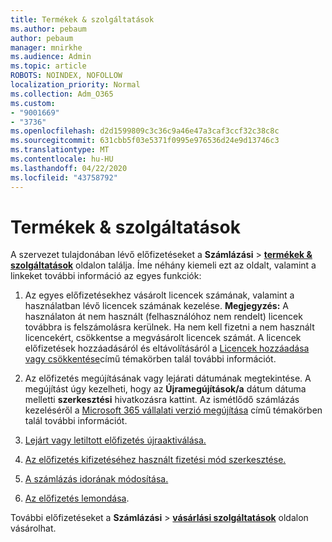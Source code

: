 ```yaml
---
title: Termékek & szolgáltatások
ms.author: pebaum
author: pebaum
manager: mnirkhe
ms.audience: Admin
ms.topic: article
ROBOTS: NOINDEX, NOFOLLOW
localization_priority: Normal
ms.collection: Adm_O365
ms.custom:
- "9001669"
- "3736"
ms.openlocfilehash: d2d1599809c3c36c9a46e47a3caf3ccf32c38c8c
ms.sourcegitcommit: 631cbb5f03e5371f0995e976536d24e9d13746c3
ms.translationtype: MT
ms.contentlocale: hu-HU
ms.lasthandoff: 04/22/2020
ms.locfileid: "43758792"
---
```

# <a name="products--services"></a>Termékek & szolgáltatások

A szervezet tulajdonában lévő előfizetéseket a **Számlázási** > [**termékek & szolgáltatások**](https://go.microsoft.com/fwlink/p/?linkid=842054) oldalon találja. Íme néhány kiemeli ezt az oldalt, valamint a linkeket további információ az egyes funkciók:

1. Az egyes előfizetésekhez vásárolt licencek számának, valamint a használatban lévő licencek számának kezelése.  **Megjegyzés:** A használaton át nem használt (felhasználóhoz nem rendelt) licencek továbbra is felszámolásra kerülnek.  Ha nem kell fizetni a nem használt licencekért, csökkentse a megvásárolt licencek számát. A licencek előfizetések hozzáadásáról és eltávolításáról a [Licencek hozzáadása vagy csökkentése](https://docs.microsoft.com/alchemyinsights/how-to-add-or-reduce-licenses)című témakörben talál további információt.

2. Az előfizetés megújításának vagy lejárati dátumának megtekintése.  A megújítást úgy kezelheti, hogy az **Újramegújítások/a** dátum dátuma melletti **szerkesztési** hivatkozásra kattint.  Az ismétlődő számlázás kezeléséről a [Microsoft 365 vállalati verzió megújítása](https://go.microsoft.com/fwlink/?linkid=2119216) című témakörben talál további információt.

3. [Lejárt vagy letiltott előfizetés újraaktiválása.](https://go.microsoft.com/fwlink/?linkid=2117519)

4. [Az előfizetés kifizetéséhez használt fizetési mód szerkesztése.](https://go.microsoft.com/fwlink/?linkid=2117167)

5. [A számlázás idorának módosítása.](https://go.microsoft.com/fwlink/?linkid=2119112)

6. [Az előfizetés lemondása](https://go.microsoft.com/fwlink/?linkid=2119113).

További előfizetéseket a **Számlázási** > [**vásárlási szolgáltatások**](https://go.microsoft.com/fwlink/p/?linkid=868433) oldalon vásárolhat.
